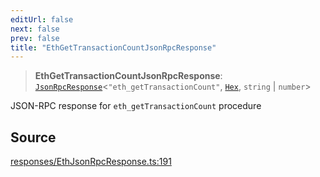 ```yaml
---
editUrl: false
next: false
prev: false
title: "EthGetTransactionCountJsonRpcResponse"
---
```


> **EthGetTransactionCountJsonRpcResponse**: [`JsonRpcResponse`](/reference/jsonrpc/type-aliases/jsonrpcresponse/)\<`"eth_getTransactionCount"`, [`Hex`](/reference/utils/type-aliases/hex/), `string` \| `number`\>

JSON-RPC response for `eth_getTransactionCount` procedure

## Source

[responses/EthJsonRpcResponse.ts:191](https://github.com/evmts/tevm-monorepo/blob/main/packages/procedures-types/src/responses/EthJsonRpcResponse.ts#L191)
